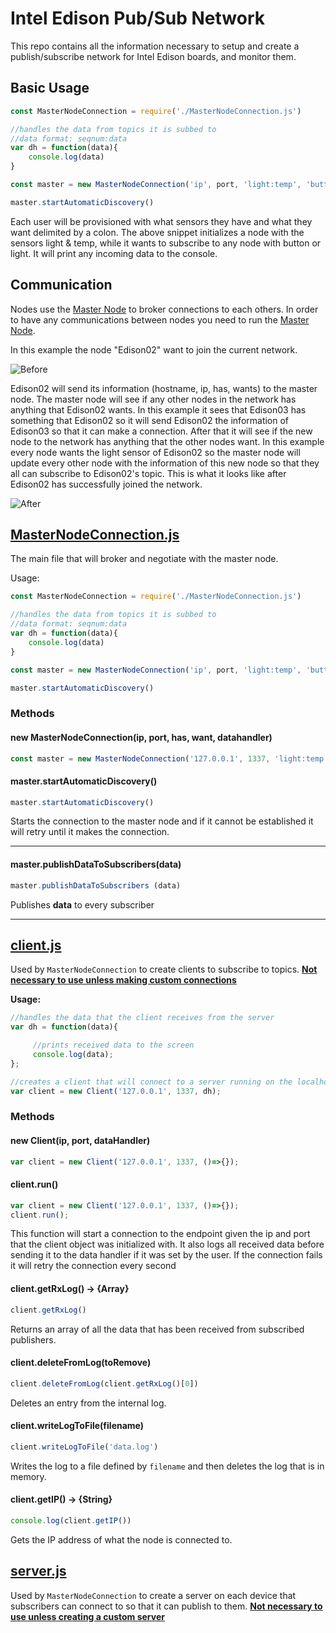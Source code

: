 Intel Edison Pub/Sub Network 
===================

This repo contains all the information necessary to setup and create a publish/subscribe network for Intel Edison boards, and monitor them. 


## Basic Usage

```JavaScript 
const MasterNodeConnection = require('./MasterNodeConnection.js')

//handles the data from topics it is subbed to
//data format: seqnum:data
var dh = function(data){
	console.log(data)
}

const master = new MasterNodeConnection('ip', port, 'light:temp', 'button:light', dh)

master.startAutomaticDiscovery()
```
Each user will be provisioned with what sensors they have and what they want delimited by a colon. The above snippet initializes a node with the sensors light & temp, while it wants to subscribe to any node with button or light. It will print any incoming data to the console.

## Communication


Nodes use the  [Master Node](https://github.com/rush2sk8/Intel-Edison-PS/tree/master/Master%20Node) to broker connections to each others. In order to have any communications between nodes you need to run the [Master Node](https://github.com/rush2sk8/Intel-Edison-PS/tree/master/Master%20Node).

In this example the node "Edison02" want to join the current network.

![Before](https://github.com/rush2sk8/Intel-Edison-PS/blob/master/images/beforejoining.PNG?raw=true )
 
 Edison02 will send its information (hostname, ip, has, wants) to the master node. The master node will see if any other nodes in the network has anything that Edison02 wants. In this example it sees that Edison03 has something that Edison02 so it will send Edison02 the information of Edison03 so that it can make a connection. After that it will see if the new node to the network has anything that the other nodes want. In this example every node wants the light sensor of Edison02 so the master node will update every other node with the information of this new node so that they all can subscribe to Edison02's topic.
This is what it looks like after Edison02 has successfully joined the network.


![After](https://github.com/rush2sk8/Intel-Edison-PS/blob/master/images/afterjoining.PNG?raw=true )


## <u><b>MasterNodeConnection.js</b></u>

The main file that will broker and negotiate with the master node.

Usage:
```JavaScript 
const MasterNodeConnection = require('./MasterNodeConnection.js')

//handles the data from topics it is subbed to
//data format: seqnum:data
var dh = function(data){
	console.log(data)
}

const master = new MasterNodeConnection('ip', port, 'light:temp', 'button:light', dh)

master.startAutomaticDiscovery()
```

### Methods

#### new MasterNodeConnection(ip, port, has, want, datahandler)

```JavaScript
const master = new MasterNodeConnection('127.0.0.1', 1337, 'light:temp', 'button:light', ()=>{})
```

#### master.startAutomaticDiscovery()

```JavaScript
master.startAutomaticDiscovery()
```

Starts the connection to the master node and if it cannot be established it will retry until it makes the connection.

------

#### master.publishDataToSubscribers(data)
 
```JavaScript 
master.publishDataToSubscribers (data)
```
 
Publishes <b>data</b> to every subscriber 

----

## <u><b>client.js</b></u>
 

Used by ```MasterNodeConnection``` to create clients to subscribe to topics. <b><u>Not necessary to use unless making custom connections</b></u>

<b>Usage:</b>
```JavaScript 
//handles the data that the client receives from the server
var dh = function(data){

     //prints received data to the screen
     console.log(data);
};

//creates a client that will connect to a server running on the localhost
var client = new Client('127.0.0.1', 1337, dh);
```

### Methods

#### new Client(ip, port, dataHandler)

```JavaScript
var client = new Client('127.0.0.1', 1337, ()=>{});
```

#### client.run()
```JavaScript
var client = new Client('127.0.0.1', 1337, ()=>{});
client.run();
```
This function will start a connection to the endpoint given the ip and port that the client object was initialized with. It also logs all received data before sending it to the data handler if it was set by the user. If the connection fails it will retry the connection every second

#### client.getRxLog() &rarr; {Array}
```JavaScript
client.getRxLog()
```
Returns an array of all the data that has been received from subscribed publishers.

#### client.deleteFromLog(toRemove) 
```JavaScript
client.deleteFromLog(client.getRxLog()[0])
```
Deletes an entry from the internal log.

#### client.writeLogToFile(filename) 
```JavaScript
client.writeLogToFile('data.log')
```
Writes the log to a file defined by ``` filename ``` and then deletes the log that is in memory.


#### client.getIP() &rarr; {String} 
```JavaScript
console.log(client.getIP())
```
Gets the IP address of what the node is connected to. 


## <u><b>server.js</b></u>

Used by ```MasterNodeConnection``` to create a server on each device that subscribers can connect to so that it can publish to them. <b><u>Not necessary to use unless creating a custom server</b></u>
